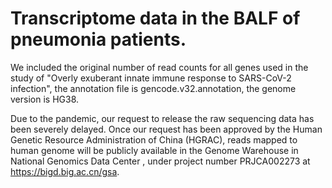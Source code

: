 # Transcriptome data in the BALF of pneumonia patients.
   We included the original number of read counts for all genes used in the study of "Overly exuberant innate immune response to SARS-CoV-2 infection", the annotation file is gencode.v32.annotation, the genome version is HG38. 

   Due to the pandemic, our request to release the raw sequencing data has been severely delayed. Once our request has been approved by the Human Genetic Resource Administration of China (HGRAC), reads mapped to human genome will be publicly available in the Genome Warehouse in National Genomics Data Center , under project number PRJCA002273 at https://bigd.big.ac.cn/gsa.
